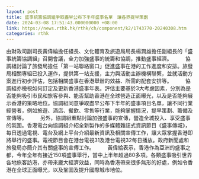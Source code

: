```yaml
---
layout: post
title: 盛事統籌協調組爭取盡早公布下半年盛事名單　讓各界提早策劃
date: 2024-03-08 17:51:43.000000000 +08:00
link: https://news.rthk.hk/rthk/ch/component/k2/1743770-20240308.htm
categories: rthk
---
```


由財政司副司長黃偉綸擔任組長、文化體育及旅遊局局長楊潤雄擔任副組長的「盛事統籌協調組」召開會議，全力加強盛事的統籌和協調，推動盛事經濟。
　　 
協調組討論了旅發局擔任「第一站聯絡窗口」促進盛事在港的工作進度和安排。旅發局相關專組已投入運作，提供第一站支援，主力與活動主辦機構聯繫，並就活動方案進行初步評估，包括相關盛事在香港舉辦的效益、所需的配套安排等。
　　 
協調組亦檢視如何訂定及更新香港盛事年表。評估主要基於3大考慮因素，分別為是否能夠吸引市民和旅客參與、能否幫助香港在全球營造正面曝光，以及是否能夠展示香港的策略地位。協調組同意爭取盡早公布下半年的盛事項目名單，讓不同行業經營者，例如旅遊、酒店、餐飲、零售等行業，能夠掌握情況，提早策劃、籌備及宣傳等。
　　 
另外，協調組重點討論加強盛事的宣傳，營造全城投入、享受盛事的氛圍。香港電台向協調組介紹全新製作的多媒體雜誌式資訊節目《盛事傳城》，每日透過電視、電台及網上平台介紹最新資訊及相關宣傳工作，讓大眾掌握香港即將舉行的盛事。電視節目會在港台電視31及港台電視32每日播放。政府新聞處和旅發局亦簡介其有關盛事的宣傳工作。
　　 
黃偉綸表示，香港作為亞洲的盛事之都，今年全年有接近150項盛事舉行，當中上半年超過80多項。各類盛事吸引世界各地旅客訪港，亦帶來龐大經濟效益，同時為香港帶來很多無形的好處，例如令香港在全球正面曝光，以及鞏固及提升國際城市地位。

